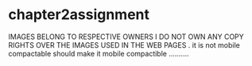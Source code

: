 # chapter2assignment
IMAGES BELONG TO RESPECTIVE OWNERS I DO NOT OWN ANY COPY RIGHTS OVER THE IMAGES USED IN THE WEB PAGES . 
it is not mobile compactable should make it mobile compactible ..........
